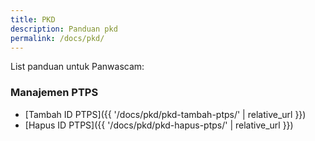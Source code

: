 ```yaml
---
title: PKD
description: Panduan pkd
permalink: /docs/pkd/
---
```


List panduan untuk Panwascam:
### Manajemen PTPS
* [Tambah ID PTPS]({{ '/docs/pkd/pkd-tambah-ptps/' | relative_url }})
* [Hapus ID PTPS]({{ '/docs/pkd/pkd-hapus-ptps/' | relative_url }})